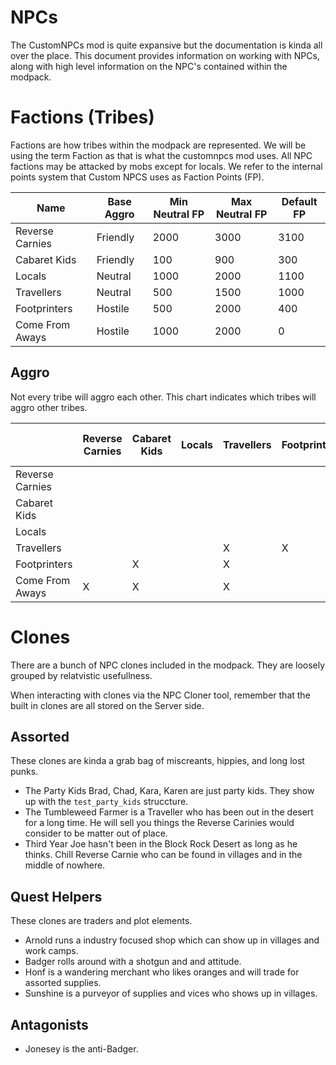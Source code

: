 # NPCs

The CustomNPCs mod is quite expansive but the documentation is kinda all over the place. This document provides information on working with NPCs, along with high level information on the NPC's contained within the modpack.

# Factions (Tribes)

Factions are how tribes within the modpack are represented. We will be using the term Faction as that is what the customnpcs mod uses. All NPC factions may be attacked by mobs except for locals. We refer to the internal points system that Custom NPCS uses as Faction Points (FP).

| Name | Base Aggro | Min Neutral FP | Max Neutral FP | Default FP |
| ---- | ---------- | -------------- | -------------- | ---------- |
| Reverse Carnies | Friendly | 2000 | 3000 | 3100 |
| Cabaret Kids | Friendly | 100 | 900 | 300 |
| Locals | Neutral | 1000 | 2000 | 1100 |
| Travellers | Neutral | 500 | 1500 | 1000 |
| Footprinters | Hostile | 500 | 2000 | 400 |
| Come From Aways | Hostile | 1000 | 2000 | 0 |

## Aggro

Not every tribe will aggro each other. This chart indicates which tribes will aggro other tribes.

|   | Reverse Carnies | Cabaret Kids | Locals | Travellers | Footprinters | Come From Aways |
| - | --------------- | ------------ | ------ | ---------- | ------------ | --------------- |
| Reverse Carnies | | | | | | X |
| Cabaret Kids | | | | | | X |
| Locals | | | | | | |
| Travellers |  | | | X | X |
| Footprinters | | X | | X | | |
| Come From Aways | X | X | | X | | |

# Clones

There are a bunch of NPC clones included in the modpack. They are loosely grouped by relatvistic usefullness.

When interacting with clones via the NPC Cloner tool, remember that the built in clones are all stored on the Server side.

## Assorted

These clones are kinda a grab bag of miscreants, hippies, and long lost punks.

* The Party Kids Brad, Chad, Kara, Karen are just party kids. They show up with the `test_party_kids` struccture.
* The Tumbleweed Farmer is a Traveller who has been out in the desert for a long time. He will sell you things the Reverse Carinies would consider to be matter out of place.
* Third Year Joe hasn't been in the Block Rock Desert as long as he thinks. Chill Reverse Carnie who can be found in villages and in the middle of nowhere.

## Quest Helpers

These clones are traders and plot elements.

* Arnold runs a industry focused shop which can show up in villages and work camps.
* Badger rolls around with a shotgun and and attitude.
* Honf is a wandering merchant who likes oranges and will trade for assorted supplies.
* Sunshine is a purveyor of supplies and vices who shows up in villages.

## Antagonists

* Jonesey is the anti-Badger.
